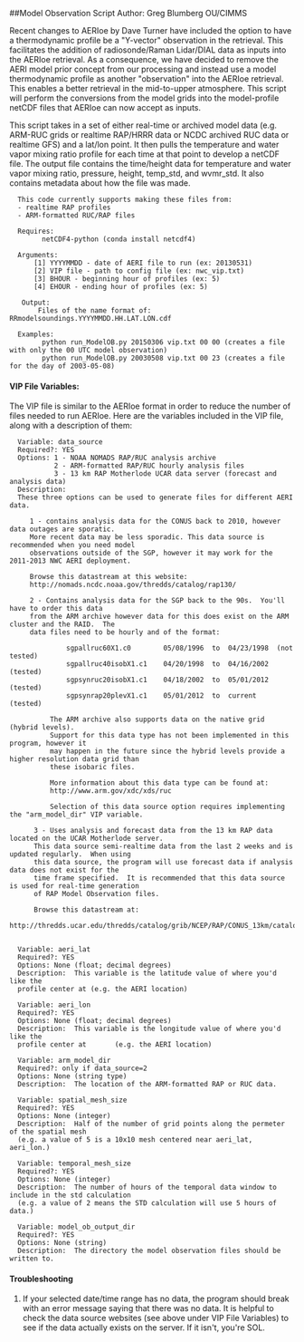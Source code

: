 ##Model Observation Script
Author: Greg Blumberg OU/CIMMS

Recent changes to AERIoe by Dave Turner have included the option to have a thermodynamic profile be a "Y-vector" observation in the retrieval.  This facilitates the addition of radiosonde/Raman Lidar/DIAL data as inputs into the AERIoe retrieval.  As a consequence, we have decided to remove the AERI model prior concept from our processing and instead use a model thermodynamic profile as another "observation" into the AERIoe retrieval.  This enables a better retrieval in the mid-to-upper atmosphere.  This script will perform the conversions from the model grids into the model-profile netCDF files that AERIoe can now accept as inputs. 

This script takes in a set of either real-time or archived model data (e.g. ARM-RUC grids or realtime RAP/HRRR data or NCDC archived RUC data or realtime GFS) and a lat/lon point.  It then pulls the temperature and water vapor mixing ratio profile for each time at that point to develop a netCDF file.  The output file contains the time/height data for temperature and water vapor mixing ratio, pressure, height, temp_std, and wvmr_std. It also contains metadata about how the file was made.

      This code currently supports making these files from:
      - realtime RAP profiles
      - ARM-formatted RUC/RAP files

      Requires:
            netCDF4-python (conda install netcdf4)

      Arguments:
          [1] YYYYMMDD - date of AERI file to run (ex: 20130531)
          [2] VIP file - path to config file (ex: nwc_vip.txt)
          [3] BHOUR - beginning hour of profiles (ex: 5)
          [4] EHOUR - ending hour of profiles (ex: 5)

       Output:
           Files of the name format of: RRmodelsoundings.YYYYMMDD.HH.LAT.LON.cdf

      Examples:
            python run_ModelOB.py 20150306 vip.txt 00 00 (creates a file with only the 00 UTC model observation)
            python run_ModelOB.py 20030508 vip.txt 00 23 (creates a file for the day of 2003-05-08)

#### VIP File Variables:

The VIP file is similar to the AERIoe format in order to reduce the number of files needed to run AERIoe.
Here are the variables included in the VIP file, along with a description of them:
   
      Variable: data_source
      Required?: YES
      Options: 1 - NOAA NOMADS RAP/RUC analysis archive
               2 - ARM-formatted RAP/RUC hourly analysis files
               3 - 13 km RAP Motherlode UCAR data server (forecast and analysis data)
      Description:
      These three options can be used to generate files for different AERI data.
      
         1 - contains analysis data for the CONUS back to 2010, however data outages are sporatic.  
         More recent data may be less sporadic. This data source is recommended when you need model 
         observations outside of the SGP, however it may work for the 2011-2013 NWC AERI deployment.
         
         Browse this datastream at this website:
         http://nomads.ncdc.noaa.gov/thredds/catalog/rap130/
      
         2 - Contains analysis data for the SGP back to the 90s.  You'll have to order this data 
         from the ARM archive however data for this does exist on the ARM cluster and the RAID.  The
         data files need to be hourly and of the format:
      
                  sgpallruc60X1.c0        05/08/1996  to  04/23/1998  (not tested)
                  sgpallruc40isobX1.c1    04/20/1998  to  04/16/2002  (tested)
                  sgpsynruc20isobX1.c1    04/18/2002  to  05/01/2012  (tested)
                  sgpsynrap20plevX1.c1    05/01/2012  to  current     (tested)
      
              The ARM archive also supports data on the native grid (hybrid levels).
              Support for this data type has not been implemented in this program, however it
              may happen in the future since the hybrid levels provide a higher resolution data grid than
              these isobaric files.
              
              More information about this data type can be found at:
              http://www.arm.gov/xdc/xds/ruc
      
              Selection of this data source option requires implementing the "arm_model_dir" VIP variable.
      
          3 - Uses analysis and forecast data from the 13 km RAP data located on the UCAR Motherlode server.
          This data source semi-realtime data from the last 2 weeks and is updated regularly.  When using
          this data source, the program will use forecast data if analysis data does not exist for the
          time frame specified.  It is recommended that this data source is used for real-time generation
          of RAP Model Observation files.  
          
          Browse this datastream at:
          http://thredds.ucar.edu/thredds/catalog/grib/NCEP/RAP/CONUS_13km/catalog.html
      
      
      Variable: aeri_lat
      Required?: YES
      Options: None (float; decimal degrees)
      Description:  This variable is the latitude value of where you'd like the 
      profile center at (e.g. the AERI location)
      
      Variable: aeri_lon
      Required?: YES
      Options: None (float; decimal degrees)
      Description:  This variable is the longitude value of where you'd like the 
      profile center at       (e.g. the AERI location)
      
      Variable: arm_model_dir
      Required?: only if data_source=2
      Options: None (string type)
      Description:  The location of the ARM-formatted RAP or RUC data.
      
      Variable: spatial_mesh_size
      Required?: YES
      Options: None (integer)
      Description:  Half of the number of grid points along the permeter of the spatial mesh 
      (e.g. a value of 5 is a 10x10 mesh centered near aeri_lat, aeri_lon.)
      
      Variable: temporal_mesh_size
      Required?: YES
      Options: None (integer)
      Description:  The number of hours of the temporal data window to include in the std calculation 
      (e.g. a value of 2 means the STD calculation will use 5 hours of data.)
      
      Variable: model_ob_output_dir
      Required?: YES
      Options: None (string)
      Description:  The directory the model observation files should be written to.
      
#### Troubleshooting

1. If your selected date/time range has no data, the program should break with an error message saying that there was no data.  It is helpful to check the data source websites (see above under VIP File Variables) to see if the data actually exists on the server.  If it isn't, you're SOL.
